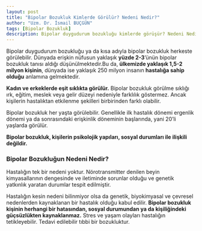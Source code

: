 ```yaml
---
layout: post
title: "Bipolar Bozukluk Kimlerde Görülür? Nedeni Nedir?"
author: "Uzm. Dr. İsmail BUÇGÜN"
tags: [Bipolar Bozukluk]
description: Bipolar duygudurum bozukluğu kimlerde görüşür? Nedeni Nedir?
---
```


Bipolar duygudurum bozukluğu ya da kısa adıyla bipolar bozukluk herkeste görülebilir. Dünyada erişkin nüfusun yaklaşık **yüzde 2-3**’ünün bipolar bozukluk tanısı aldığı düşünülmektedir.Bu da, **ülkemizde yaklaşık 1,5-2 milyon kişinin**, dünyada ise yaklaşık 250 milyon insanın **hastalığa sahip olduğu** anlamına gelmektedir. 

**Kadın ve erkeklerde eşit sıklıkta görülür.** Bipolar bozukluk görülme sıklığı ırk, eğitim, meslek veya gelir düzeyi nedeniyle farklılık göstermez. Ancak kişilerin hastalıktan etkilenme şekilleri birbirinden farklı olabilir. 

Bipolar bozukluk her yaşta görülebilir. Genellikle ilk hastalık dönemi ergenlik dönemi ya da sonrasındaki erişkinlik döneminin başlarında, yani 20’li yaşlarda
görülür. 

**Bipolar bozukluk, kişilerin psikolojik yapıları, sosyal durumları ile ilişkili değildir.**

### Bipolar Bozukluğun Nedeni Nedir?

Hastalığın tek bir nedeni yoktur. Nörotransmitter denilen beyin kimyasallarının dengesinde ve iletiminde sorunlar olduğu ve genetik yatkınlık yaratan durumlar tespit edilmiştir.

Hastalığın kesin nedeni bilinmiyor olsa da genetik, biyokimyasal ve çevresel nedenlerden kaynaklanan bir hastalık olduğu kabul edilir. **Bipolar bozukluk kişinin herhangi bir hatasından, sosyal durumundan ya da kişiliğindeki güçsüzlükten kaynaklanmaz.** Stres ve yaşam olayları hastalığın tetikleyebilir. Tedavi edilebilir tıbbi bir bozukluktur.

